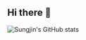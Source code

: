 ## Hi there 👋

<!--
**Sungjin-Park-Sogang/Sungjin-Park-Sogang** is a ✨ _special_ ✨ repository because its `README.md` (this file) appears on your GitHub profile.

Here are some ideas to get you started:

- 🔭 I’m currently working on ...
- 🌱 I’m currently learning ...
- 👯 I’m looking to collaborate on ...
- 🤔 I’m looking for help with ...
- 💬 Ask me about ...
- 📫 How to reach me: ...
- 😄 Pronouns: ...
- ⚡ Fun fact: ...
-->

![Sungjin's GitHub stats](https://github-readme-stats.vercel.app/api?username=Sungjin-Park-Sogang)
